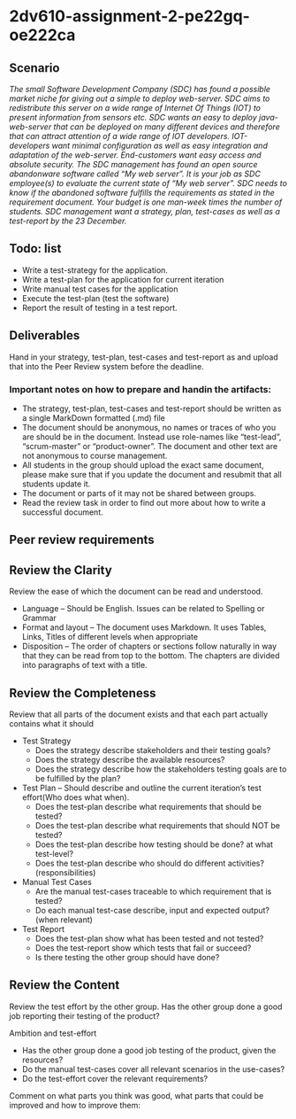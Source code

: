 # 2dv610-assignment-2-pe22gq-oe222ca

## Scenario

_The small Software Development Company (SDC) has found a possible market niche for giving out a simple to deploy web-server. SDC aims to redistribute this server on a wide range of Internet Of Things (IOT) to present information from sensors etc. SDC wants an easy to deploy java-web-server that can be deployed on many different devices and therefore that can attract attention of a wide range of IOT developers. IOT-developers want minimal configuration as well as easy integration and adaptation of the web-server. End-customers want easy access and absolute security. The SDC management has found an open source abandonware software called “My web server”. It is your job as SDC employee(s) to evaluate the current state of “My web server”. SDC needs to know if the abandoned software fulfills the requirements as stated in the requirement document. Your budget is one man-week times the number of students. SDC management want a strategy, plan, test-cases as well as a test-report by the 23 December._

## Todo: list

* Write a test-strategy for the application.
* Write a test-plan for the application for current iteration
* Write manual test cases for the application
* Execute the test-plan (test the software)
* Report the result of testing in a test report.

## Deliverables

Hand in your strategy, test-plan, test-cases and test-report as and upload that into the Peer Review system before the deadline.

### Important notes on how to prepare and handin the artifacts:

* The strategy, test-plan, test-cases and test-report should be written as a single MarkDown formatted (.md) file
* The document should be anonymous, no names or traces of who you are should be in the document. Instead use role-names like “test-lead”, “scrum-master” or “product-owner”. The document and other text are not anonymous to course management.
* All students in the group should upload the exact same document, please make sure that if you update the document and resubmit that all students update it.
* The document or parts of it may not be shared between groups.
* Read the review task in order to find out more about how to write a successful document.

## Peer review requirements

## Review the Clarity

Review the ease of which the document can be read and understood.

* Language – Should be English. Issues can be related to Spelling or Grammar
* Format and layout – The document uses Markdown. It uses Tables, Links, Titles of different levels when appropriate
* Disposition – The order of chapters or sections follow naturally in way that they can be read from top to the bottom. The chapters are divided into paragraphs of text with a title.

## Review the Completeness

Review that all parts of the document exists and that each part actually contains what it should

* Test Strategy
  * Does the strategy describe stakeholders and their testing goals?
  * Does the strategy describe the available resources?
  * Does the strategy describe how the stakeholders testing goals are to be fulfilled by the plan?
* Test Plan – Should describe and outline the current iteration’s test effort(Who does what when).
  * Does the test-plan describe what requirements that should be tested?
  * Does the test-plan describe what requirements that should NOT be tested?
  * Does the test-plan describe how testing should be done? at what test-level?
  * Does the test-plan describe who should do different activities? (responsibilities)
* Manual Test Cases
  * Are the manual test-cases traceable to which requirement that is tested?
  * Do each manual test-case describe, input and expected output? (when relevant)
* Test Report
  * Does the test-plan show what has been tested and not tested?
  * Does the test-report show which tests that fail or succeed?
  * Is there testing the other group should have done?

## Review the Content

Review the test effort by the other group. Has the other group done a good job reporting their testing of the product?

Ambition and test-effort

* Has the other group done a good job testing of the product, given the resources?
* Do the manual test-cases cover all relevant scenarios in the use-cases?
* Do the test-effort cover the relevant requirements?

Comment on what parts you think was good, what parts that could be improved and how to improve them:

